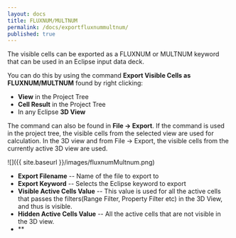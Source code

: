 ```yaml
---
layout: docs
title: FLUXNUM/MULTNUM
permalink: /docs/exportfluxnummultnum/
published: true
---
```

The visible cells can be exported as a FLUXNUM or MULTNUM keyword that can be used in an Eclipse input data deck. 

You can do this by using the command **Export Visible Cells as FLUXNUM/MULTNUM** found by right clicking:
- **View** in the Project Tree
- **Cell Result** in the Project Tree
- In any Eclipse **3D View**

The command can also be found in **File -> Export**. If the command is used in the project tree, the visible cells from the selected view are used for calculation. In the 3D view and from File -> Export, the visible cells from the currently active 3D view are used.

![]({{ site.baseurl }}/images/fluxnumMultnum.png)

- **Export Filename** -- Name of the file to export to
- **Export Keyword** -- Selects the Eclipse keyword to export
- **Visible Active Cells Value** -- This value is used for all the active cells that passes the filters(Range Filter, Property Filter etc) in the 3D View, and thus is visible. 
- **Hidden Active Cells Value** -- All the active cells that are not visible in the 3D view.
- **
